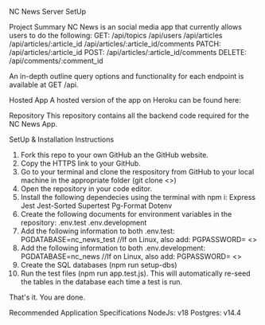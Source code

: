 NC News Server SetUp

Project Summary
NC News is an social media app that currently allows users to do the following:
    GET:
        /api/topics
        /api/users
        /api/articles
        /api/articles/:article_id
        /api/articles/:article_id/comments
    PATCH:
        /api/articles/:article_id
    POST:
        /api/articles/:article_id/comments
    DELETE:
        /api/comments/:comment_id

An in-depth outline query options and functionality for each endpoint is available at GET /api.



Hosted App
A hosted version of the app on Heroku can be found here:



Repository
This repository contains all the backend code required for the NC News App.  



SetUp & Installation Instructions
1. Fork this repo to your own GitHub an the GitHub website.
2. Copy the HTTPS link to your GitHub. 
3. Go to your terminal and clone the respository from GitHub to your local machine in the appropriate folder (git clone <<your-github-HTTPSlink>>)
4. Open the repository in your code editor.
5. Install the following dependecies using the terminal with npm i:
    Express
    Jest
    Jest-Sorted
    Supertest
    Pg-Format
    Dotenv
5. Create the following documents for environment variables in the repository:
    .env.test
    .env.development
6. Add the following information to both .env.test:
    PGDATABASE=nc_news_test
    //If on Linux, also add:
    PGPASSWORD= <<Your PSQL password>>
7. Add the following information to both .env.development:
    PGDATABASE=nc_news
    //If on Linux, also add:
    PGPASSWORD= <<Your PSQL password>>
8. Create the SQL databases (npm run setup-dbs)
9. Run the test files (npm run app.test.js). This will automatically re-seed the tables in the database each time a test is run.

That's it. You are done.



Recommended Application Specifications
NodeJs: v18
Postgres: v14.4